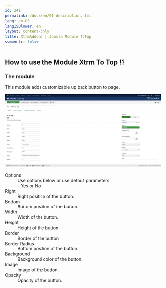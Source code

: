 ```yaml
---
id: 241
permalink: /docs/en/01-description.html
lang: en-US
langISOlower: en
layout: content-only
title: XtrmAddons | Joomla Module ToTop
comments: false
---
```


<article class="main-content d-flex">
  <div class="p-2 flex-grow-1">
    <h2>How to use the Module Xtrm To Top !?</h2>
    <h3>The module</h3>
    <p>This module adds customizable up back button to page.</p>
    <a href="/assets/images/mod-xtrmtotop.jpg" class="bordered" target="_blank">
      <img src="/assets/images/mod-xtrmtotop.jpg" alt="Module Xtrm ToTop" title="Module Xtrm ToTop" />
    </a> 
    <dl class="tableDef">
      <dt class="float-left">Options</dt>
      <dd class="float-left">
        Use options below or use default parameters.<br>
        - Yes or No<br>
      </dd>
      <dt class="float-left clearfix">Right</dt>
      <dd class="float-left">Right position of the button.</dd>
      <dt class="float-left clearfix">Bottom</dt>
      <dd class="float-left">Bottom position of the button.</dd>
      <dt class="float-left clearfix">Width</dt>
      <dd class="float-left">Width of the button.</dd>
      <dt class="float-left clearfix">Height</dt>
      <dd class="float-left">Height of the button.</dd>
      <dt class="float-left clearfix">Border</dt>
      <dd class="float-left">Border of the button</dd>
      <dt class="float-left clearfix">Border Radius</dt>
      <dd class="float-left">Bottom position of the button.</dd>
      <dt class="float-left clearfix">Background</dt>
      <dd class="float-left">Background color of the button.</dd>
      <dt class="float-left clearfix">Image</dt>
      <dd class="float-left">Image of the button.</dd>
      <dt class="float-left clearfix">Opacity</dt>
      <dd class="float-left">Opacity of the button.</dd>
    </dl>
  </div>
</article>